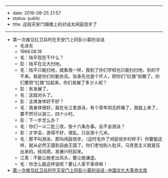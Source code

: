 - --
- date: 2016-08-25 21:57
- status: public
- title: 这段天安门城楼上的对话太闲庭信步了
- --
- 第一次接见红卫兵时在天安门上同彭小蒙的谈话
    - 毛泽东
    - 1966.08.18
    - 毛：陆平现在干什么？
    - 彭：陆平在北大扫地。
    - 毛：陆平只能扫地，就象我一样，我到了你们学校也只能扫扫地，别的干不来。我是你们的勤务员。张承先也是个坏人，把你们“红旗”拆散了。你们要把“红旗”拉起来。你们发展了多少人呢？
    - 彭：有发展了。
    - 毛：这就对头了。
    - 彭：主席身体好不好？
    - 毛：我身体很好。我在长江里游泳，有个青年同志肝痛了，我就上来了，要不然可以游三、四个小时。
    - 彭：下一步怎么办？
    - 毛：你们一斗二批三改，按十六条办事。会不会游泳？
    - 彭：才学会，游得不好，很乱。只会游十几米。
    - 毛：那不叫游泳，那叫闲庭信步。（这时毛作了闲庭信步的样子）你要能这样，就从必然王国到自由王国了。你们老怕别人批评。马克思主义就是压出来的。经风雨，发展兴旺起来。
    - 江青：不能让她老出风头，要让她谦虚。
    - 毛：你怎么能这样说呢？要让人家干革命嘛！
- [第一次接见红卫兵时在天安门上同彭小蒙的谈话 -中国文化大革命文库](http://ccradb.appspot.com/post/1112)

